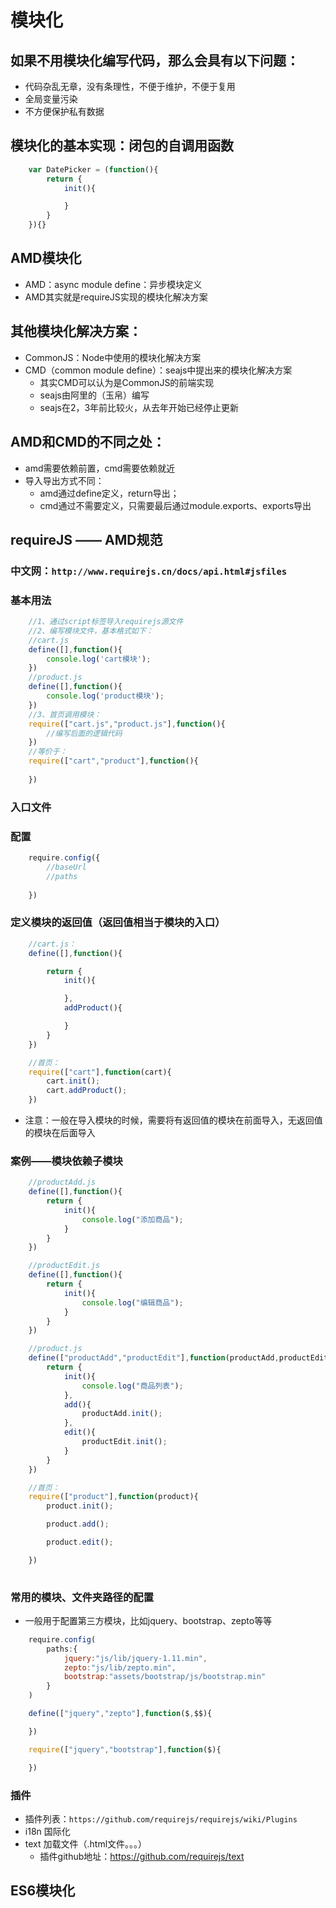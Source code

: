 # 模块化
## 如果不用模块化编写代码，那么会具有以下问题：
+ 代码杂乱无章，没有条理性，不便于维护，不便于复用
+ 全局变量污染
+ 不方便保护私有数据

## 模块化的基本实现：闭包的自调用函数
```js
    var DatePicker = (function(){
        return {
            init(){

            }
        }
    }){}
```

## AMD模块化
+ AMD：async module define：异步模块定义
+ AMD其实就是requireJS实现的模块化解决方案

## 其他模块化解决方案：
+ CommonJS：Node中使用的模块化解决方案
+ CMD（common module define）：seajs中提出来的模块化解决方案
    - 其实CMD可以认为是CommonJS的前端实现
    - seajs由阿里的（玉帛）编写
    - seajs在2，3年前比较火，从去年开始已经停止更新

## AMD和CMD的不同之处：
+ amd需要依赖前置，cmd需要依赖就近
+ 导入导出方式不同：
    - amd通过define定义，return导出；
    - cmd通过不需要定义，只需要最后通过module.exports、exports导出

## requireJS —— AMD规范
### 中文网：`http://www.requirejs.cn/docs/api.html#jsfiles`
### 基本用法
```js
    //1、通过script标签导入requirejs源文件
    //2、编写模块文件，基本格式如下：
    //cart.js
    define([],function(){
        console.log('cart模块');
    })
    //product.js
    define([],function(){
        console.log('product模块');
    })
    //3、首页调用模块：
    require(["cart.js","product.js"],function(){
        //编写后面的逻辑代码
    })
    //等价于：
    require(["cart","product"],function(){
        
    })
```
### 入口文件

### 配置
```js
    require.config({
        //baseUrl
        //paths
        
    })
```

### 定义模块的返回值（返回值相当于模块的入口）
```js
    //cart.js：
    define([],function(){

        return {
            init(){

            },
            addProduct(){

            }
        }
    })

    //首页：
    require(["cart"],function(cart){
        cart.init();
        cart.addProduct();
    })
```
+ 注意：一般在导入模块的时候，需要将有返回值的模块在前面导入，无返回值的模块在后面导入


### 案例——模块依赖子模块
```js
    //productAdd.js
    define([],function(){
        return {
            init(){
                console.log("添加商品");
            }
        }
    })

    //productEdit.js
    define([],function(){
        return {
            init(){
                console.log("编辑商品");
            }
        }
    })

    //product.js
    define(["productAdd","productEdit"],function(productAdd,productEdit){
        return {
            init(){
                console.log("商品列表");
            },
            add(){
                productAdd.init();
            },
            edit(){
                productEdit.init();
            }
        }
    })

    //首页：
    require(["product"],function(product){
        product.init();

        product.add();

        product.edit();

    })
    
```

### 常用的模块、文件夹路径的配置
+ 一般用于配置第三方模块，比如jquery、bootstrap、zepto等等
```js
    require.config(
        paths:{
            jquery:"js/lib/jquery-1.11.min",
            zepto:"js/lib/zepto.min",
            bootstrap:"assets/bootstrap/js/bootstrap.min"
        }
    )

    define(["jquery","zepto"],function($,$$){

    })

    require(["jquery","bootstrap"],function($){

    })
```

### 插件
+ 插件列表：`https://github.com/requirejs/requirejs/wiki/Plugins`
+ i18n 国际化
+ text 加载文件（.html文件。。。）
    - 插件github地址：https://github.com/requirejs/text

## ES6模块化